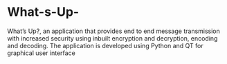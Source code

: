 # What-s-Up-
What’s Up?, an application that provides end to end message transmission with increased security using inbuilt encryption and decryption, encoding and decoding. The application is developed using Python and QT for graphical user interface
